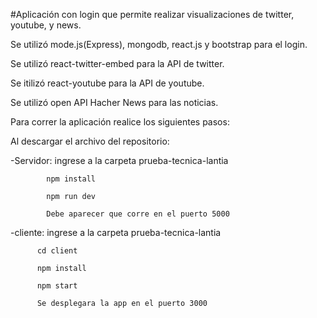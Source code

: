 #Aplicación con login que permite realizar visualizaciones de twitter, youtube, y news.

Se utilizó mode.js(Express), mongodb, react.js y bootstrap para el login.

Se utilizó react-twitter-embed para la API  de twitter.

Se itilizó react-youtube para la API  de youtube. 

Se utilizó open API Hacher News  para las noticias.


Para correr la aplicación realice los siguientes pasos:

Al descargar el archivo del repositorio:

-Servidor: ingrese a la carpeta prueba-tecnica-lantia

            npm install
	
            npm run dev
	
            Debe aparecer que corre en el puerto 5000

-cliente: ingrese a la carpeta prueba-tecnica-lantia

          cd client
          
          npm install
          
          npm start
          
          Se desplegara la app en el puerto 3000




